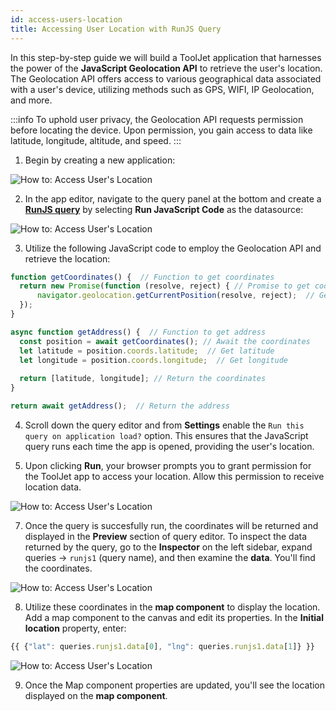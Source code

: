 ```yaml
---
id: access-users-location
title: Accessing User Location with RunJS Query
---
```

<div style={{paddingBottom:'24px'}}>

In this step-by-step guide we will build a ToolJet application that harnesses the power of the **JavaScript Geolocation API** to retrieve the user's location. The Geolocation API offers access to various geographical data associated with a user's device, utilizing methods such as GPS, WIFI, IP Geolocation, and more.

:::info
To uphold user privacy, the Geolocation API requests permission before locating the device. Upon permission, you gain access to data like latitude, longitude, altitude, and speed.
:::

</div>

1. Begin by creating a new application:
  <div style={{textAlign: 'center'}}>
   <img style={{ border:'0', marginBottom:'15px', borderRadius:'5px', boxShadow: '0px 1px 3px rgba(0, 0, 0, 0.2)' }} className="screenshot-full" src="/img/how-to/access-location/newapp.png" alt="How to: Access User's Location" />
  </div>

2. In the app editor, navigate to the query panel at the bottom and create a **[RunJS query](/docs/data-sources/run-js/#runjs-query-examples)** by selecting **Run JavaScript Code** as the datasource:
  <div style={{textAlign: 'center'}}>
   <img style={{ border:'0', marginBottom:'15px', borderRadius:'5px', boxShadow: '0px 1px 3px rgba(0, 0, 0, 0.2)' }} className="screenshot-full" src="/img/how-to/access-location/runjsq.png" alt="How to: Access User's Location" />
  </div>

3. Utilize the following JavaScript code to employ the Geolocation API and retrieve the location:
  ```js
  function getCoordinates() {  // Function to get coordinates
    return new Promise(function (resolve, reject) { // Promise to get coordinates
        navigator.geolocation.getCurrentPosition(resolve, reject);  // Get current position
    });
  }
  
  async function getAddress() {  // Function to get address
    const position = await getCoordinates(); // Await the coordinates
    let latitude = position.coords.latitude;  // Get latitude
    let longitude = position.coords.longitude;  // Get longitude
    
    return [latitude, longitude]; // Return the coordinates
  }
  
  return await getAddress();  // Return the address
  ```

4. Scroll down the query editor and from **Settings** enable the `Run this query on application load?` option. This ensures that the JavaScript query runs each time the app is opened, providing the user's location.

5. Upon clicking **Run**, your browser prompts you to grant permission for the ToolJet app to access your location. Allow this permission to receive location data.
  <div style={{textAlign: 'center'}}>
   <img style={{ border:'0', marginBottom:'15px', borderRadius:'5px', boxShadow: '0px 1px 3px rgba(0, 0, 0, 0.2)' }} className="screenshot-full" src="/img/how-to/access-location/newprompt.png" alt="How to: Access User's Location" />
  </div>

7. Once the query is succesfully run, the coordinates will be returned and displayed in the **Preview** section of query editor. To inspect the data returned by the query, go to the **Inspector** on the left sidebar, expand queries -> `runjs1` (query name), and then examine the **data**. You'll find the coordinates.
  <div style={{textAlign: 'center'}}>
   <img style={{ border:'0', marginBottom:'15px', borderRadius:'5px', boxShadow: '0px 1px 3px rgba(0, 0, 0, 0.2)' }} className="screenshot-full" src="/img/how-to/access-location/newdata.png" alt="How to: Access User's Location" />
  </div>

8. Utilize these coordinates in the **map component** to display the location. Add a map component to the canvas and edit its properties. In the **Initial location** property, enter:
  ```js
  {{ {"lat": queries.runjs1.data[0], "lng": queries.runjs1.data[1]} }}
  ```
  
  <div style={{textAlign: 'center'}}>
   <img style={{ border:'0', marginBottom:'15px', borderRadius:'5px', boxShadow: '0px 1px 3px rgba(0, 0, 0, 0.2)' }} className="screenshot-full" src="/img/how-to/access-location/newmap.png" alt="How to: Access User's Location" />
  </div>

9. Once the Map component properties are updated, you'll see the location displayed on the **map component**. 